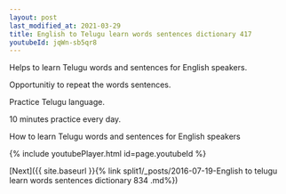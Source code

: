 ```yaml
---
layout: post
last_modified_at: 2021-03-29
title: English to Telugu learn words sentences dictionary 417 
youtubeId: jqWn-sb5qr8
---
```

 
 
Helps to learn Telugu words and sentences for English speakers.

Opportunitiy to repeat the words sentences. 

Practice Telugu language. 
 
10 minutes practice every day. 
 
How to learn Telugu words and sentences for English speakers 
 
{% include youtubePlayer.html id=page.youtubeId %}
 
 
[Next]({{ site.baseurl }}{% link  split1/_posts/2016-07-19-English to telugu learn words sentences dictionary 834 .md%})
 
